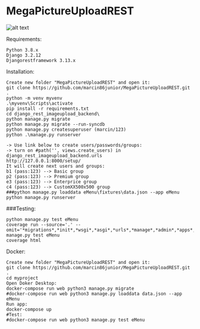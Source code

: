 MegaPictureUploadREST
===========

![alt text](http://marcin86.pythonanywhere.com/static/MegaUploadpic.PNG)

Requirements:

	Python 3.8.x
	Django 3.2.12
	Djangorestframework 3.13.x

Installation:

	Create new folder "MegaPictureUploadREST" and open it:
	git clone https://github.com/marcin86junior/MegaPictureUploadREST.git .
	python -m venv myvenv
	.\myvenv\Scripts\activate
	pip install -r requirements.txt
	cd django_rest_imageupload_backend\
	python manage.py migrate
	python manage.py migrate --run-syncdb
	python manage.py createsuperuser (marcin/123)
	python .\manage.py runserver
	
	-> Use link below to create users/passwords/groups:
	-> turn on #path('', views.create_users) in django_rest_imageupload_backend.urls
	http://127.0.0.1:8000/setup/  
	It will create next users and groups:
	b1 (pass:123) --> Basic group
	p2 (pass:123) --> Premium group
	e3 (pass:123) --> Enterprice group
	c4 (pass:123) --> CustomXX500x500 group
	###python manage.py loaddata eMenu\fixtures\data.json --app eMenu
	python manage.py runserver 

###Testing:

	python manage.py test eMenu
	coverage run --source='.' --omit='*migrations*,*init*,*wsgi*,*asgi*,*urls*,*manage*,*admin*,*apps*,*settings*,*test*,*seriali*' manage.py test eMenu
	coverage html

Docker:

	Create new folder "MegaPictureUploadREST" and open it:
	git clone https://github.com/marcin86junior/MegaPictureUploadREST.git .
	cd myproject
	Open Doker Desktop:
	docker-compose run web python3 manage.py migrate
	#docker-compose run web python3 manage.py loaddata data.json --app eMenu
	Run app:
	docker-compose up
	#Test:
	#docker-compose run web python3 manage.py test eMenu
